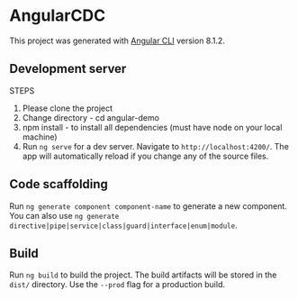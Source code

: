 # AngularCDC

This project was generated with [Angular CLI](https://github.com/angular/angular-cli) version 8.1.2.

## Development server

STEPS

1) Please clone the project
2) Change directory - cd angular-demo
3) npm install - to install all dependencies (must have node on your local machine)
4) Run `ng serve` for a dev server. Navigate to `http://localhost:4200/`. The app will automatically reload if you change any of the source files.

## Code scaffolding

Run `ng generate component component-name` to generate a new component. You can also use `ng generate directive|pipe|service|class|guard|interface|enum|module`.

## Build

Run `ng build` to build the project. The build artifacts will be stored in the `dist/` directory. Use the `--prod` flag for a production build.

